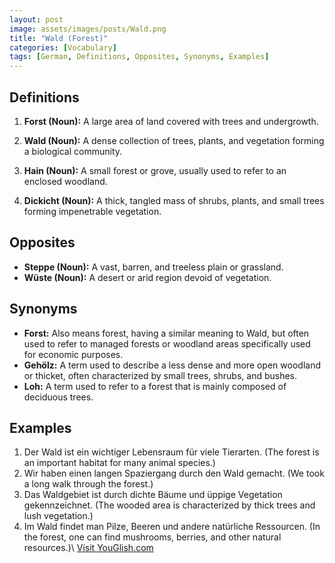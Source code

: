 ```yaml
---
layout: post
image: assets/images/posts/Wald.png
title: "Wald (Forest)"
categories: [Vocabulary]
tags: [German, Definitions, Opposites, Synonyms, Examples]
---
```


## Definitions

1. **Forst (Noun):** A large area of land covered with trees and undergrowth.
   
2. **Wald (Noun):** A dense collection of trees, plants, and vegetation forming a biological community.
   
3. **Hain (Noun):** A small forest or grove, usually used to refer to an enclosed woodland.
   
4. **Dickicht (Noun):** A thick, tangled mass of shrubs, plants, and small trees forming impenetrable vegetation.
   
## Opposites

- **Steppe (Noun):** A vast, barren, and treeless plain or grassland.
- **Wüste (Noun):** A desert or arid region devoid of vegetation.

## Synonyms

- **Forst:** Also means forest, having a similar meaning to Wald, but often used to refer to managed forests or woodland areas specifically used for economic purposes.
- **Gehölz:** A term used to describe a less dense and more open woodland or thicket, often characterized by small trees, shrubs, and bushes.
- **Loh:** A term used to refer to a forest that is mainly composed of deciduous trees.

## Examples

1. Der Wald ist ein wichtiger Lebensraum für viele Tierarten. (The forest is an important habitat for many animal species.)
2. Wir haben einen langen Spaziergang durch den Wald gemacht. (We took a long walk through the forest.)
3. Das Waldgebiet ist durch dichte Bäume und üppige Vegetation gekennzeichnet. (The wooded area is characterized by thick trees and lush vegetation.)
4. Im Wald findet man Pilze, Beeren und andere natürliche Ressourcen. (In the forest, one can find mushrooms, berries, and other natural resources.)\ <a id="yg-widget-0" class="youglish-widget" data-query="Wald" data-lang="german" data-components="8412" data-auto-start="0" data-bkg-color="theme_light" data-title="How%20to%20pronounce%20Wald%20in%20German"  rel="nofollow" href="https://youglish.com">Visit YouGlish.com</a><script async src="https://youglish.com/public/emb/widget.js" charset="utf-8"></script>